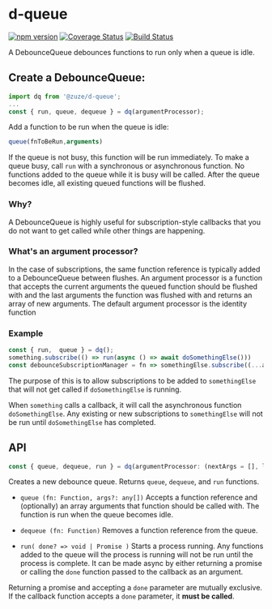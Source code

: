 # d-queue

[![npm version](https://img.shields.io/npm/v/@zuze/d-queue.svg)](https://npmjs.org/package/@zuze/d-queue)
[![Coverage Status](https://coveralls.io/repos/github/zuze-lab/d-queue/badge.svg)](https://coveralls.io/github/zuze-lab/d-queue)
[![Build Status](https://travis-ci.org/zuze-lab/d-queue.svg)](https://travis-ci.org/zuze-lab/d-queue)

A DebounceQueue debounces functions to run only when a queue is idle.

## Create a DebounceQueue:

```js
import dq from '@zuze/d-queue';
...
const { run, queue, dequeue } = dq(argumentProcessor);
```

Add a function to be run when the queue is idle:
```js
queue(fnToBeRun,arguments)
```

If the queue is not busy, this function will be run immediately.
To make a queue busy, call `run` with a synchronous or asynchronous function.
No functions added to the queue while it is busy will be called.
After the queue becomes idle, all existing queued functions will be flushed.

### Why?
A DebounceQueue is highly useful for subscription-style callbacks that you do not want to get called while other things are happening.


### What's an argument processor?
In the case of subscriptions, the same function reference is typically added to a DebounceQueue between flushes. An argument processor is a function that accepts the current arguments the queued function should be flushed with and the last arguments the function was flushed with and returns an array of new arguments. The default argument processor is the identity function


### Example

```js
const { run,  queue } = dq();
something.subscribe(() => run(async () => await doSomethingElse()))
const debounceSubscriptionManager = fn => somethingElse.subscribe((...args) => queue(fn,args))
```

The purpose of this is to allow subscriptions to be added to `somethingElse` that will not get called if `doSomethingElse` is running.

When `something` calls a callback, it will call the asynchronous function `doSomethingElse`. Any existing or new subscriptions to `somethingElse` will not be run until `doSomethingElse` has completed.


## API

```js
const { queue, dequeue, run } = dq(argumentProcessor: (nextArgs = [], lastArgs = []) => any[])
```
Creates a new debounce queue. Returns `queue`, `dequeue`, and `run` functions.

- `queue (fn: Function, args?: any[])`
Accepts a function reference and (optionally) an array arguments that function should be called with. The function is run when the queue becomes idle.

- `dequeue (fn: Function)`
Removes a function reference from the queue.

- `run( done? => void | Promise )`
Starts a process running. Any functions added to the queue will the process is running will not be run until the process is complete. It can be made async by either returning a promise or calling the `done` function passed to the callback as an argument.

Returning a promise and accepting a `done` parameter are mutually exclusive. If the callback function accepts a `done` parameter, it **must be called**.